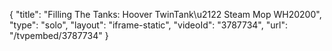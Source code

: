 {
    "title": "Filling The Tanks: Hoover TwinTank\u2122 Steam Mop WH20200",
    "type": "solo",
    "layout": "iframe-static",
    "videoId": "3787734",
    "url": "\/tvpembed\/3787734"
}
